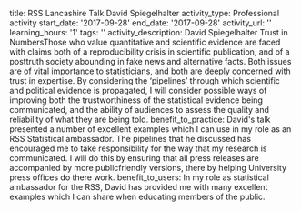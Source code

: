 title: RSS Lancashire Talk David Spiegelhalter
activity_type: Professional activity
start_date: '2017-09-28'
end_date: '2017-09-28'
activity_url: ''
learning_hours: '1'
tags: ''
activity_description: David Spiegelhalter  Trust in NumbersThose who value quantitative
  and scientific evidence are faced with claims both of a reproducibility crisis in
  scientific publication, and of a posttruth society abounding in fake news and alternative
  facts.  Both issues are of vital importance to statisticians, and both are deeply
  concerned with trust in expertise.  By considering the ‘pipelines’ through which
  scientific and political evidence is propagated, I will consider possible ways of
  improving both the trustworthiness of the statistical evidence being communicated,
  and the ability of audiences to assess the quality and reliability of what they
  are being told.
benefit_to_practice: David's talk presented a number of excellent examples which I
  can use in my role as an RSS Statistical ambassador. The pipelines that he discussed
  has encouraged me to take responsibility for the way that my research is communicated.
  I will do this by ensuring that all press releases are accompanied by more publicfriendly
  versions, there by helping University press offices do there work.
benefit_to_users: In my role as statistical ambassador for the RSS, David has provided
  me with many excellent examples which I can share when educating members of the
  public.
